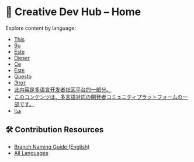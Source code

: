 <!--
EN: This content is part of a multilingual developer community platform.
TR: Bu içerik çok dilli geliştirici topluluk platformunun bir parçasıdır.
ES: Este contenido forma parte de una plataforma comunitaria multilingüe para desarrolladores.
DE: Dieser Inhalt ist Teil einer mehrsprachigen Entwickler-Community-Plattform.
FR: Ce contenu fait partie d'une plateforme communautaire multilingue pour les développeurs.
PT: Este conteúdo faz parte de uma plataforma comunitária multilíngue para desenvolvedores.
IT: Questo contenuto fa parte di una piattaforma comunitaria multilingue per sviluppatori.
RU: Этот контент является частью многоязычной платформы сообщества разработчиков.
ZH: 此内容是多语言开发者社区平台的一部分。
JA: このコンテンツは、多言語対応の開発者コミュニティプラットフォームの一部です。
AR: هذا المحتوى هو جزء من منصة مجتمعية متعددة اللغات للمطورين.
-->

# 🧭 Creative Dev Hub – Home

Explore content by language:

- [This](discussions/en/)
- [Bu](discussions/tr/)
- [Este](discussions/es/)
- [Dieser](discussions/de/)
- [Ce](discussions/fr/)
- [Este](discussions/pt/)
- [Questo](discussions/it/)
- [Этот](discussions/ru/)
- [此内容是多语言开发者社区平台的一部分。](discussions/zh/)
- [このコンテンツは、多言語対応の開発者コミュニティプラットフォームの一部です。](discussions/ja/)
- [هذا](discussions/ar/)


## 🛠 Contribution Resources

- [Branch Naming Guide (English)](guidelines/en/git-branch-naming.md)
- [All Languages](guidelines/)
